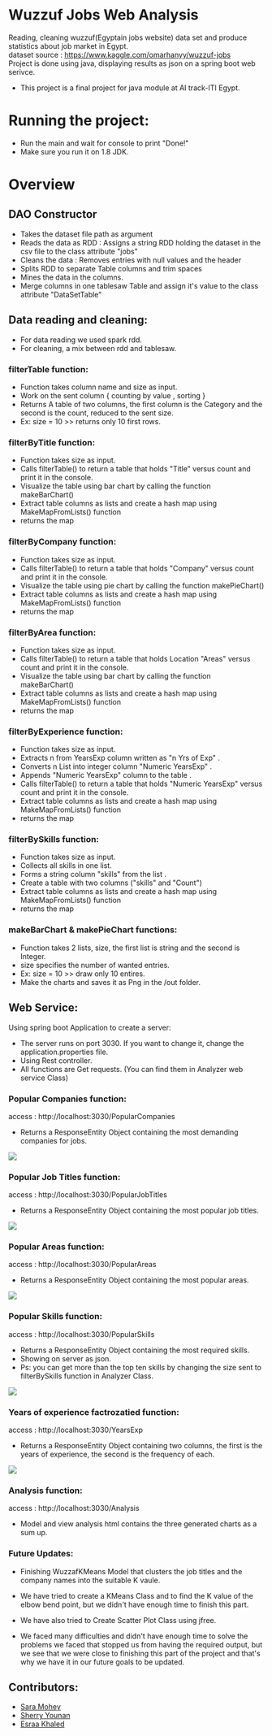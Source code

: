 # Wuzzuf Jobs Web Analysis

Reading, cleaning wuzzuf(Egyptain jobs website) data set and produce statistics about job market in Egypt.\
dataset source : <a>https://www.kaggle.com/omarhanyy/wuzzuf-jobs</a> \
Project is done using java, displaying results as json on a spring boot web serivce. 
* This project is a final project for java module at AI track-ITI Egypt. 



# Running the project:

* Run the main and wait for console to print "Done!"
* Make sure you run it on 1.8 JDK.

# Overview



## DAO Constructor
 * Takes the dataset file path as argument 
 * Reads the data as RDD : Assigns a string RDD holding the dataset in the csv file to the class attribute "jobs"
 * Cleans the data : Removes entries with null values and the header
 * Splits RDD to separate Table columns and trim spaces
 * Mines the data in the columns.
 * Merge columns in one tablesaw Table and assign it's value to the class attribute "DataSetTable"


## Data reading and cleaning:

* For data reading we used spark rdd.
* For cleaning, a mix between rdd and tablesaw. 

### filterTable function:

* Function takes column name and size as input.
* Work on the sent column { counting by value , sorting }
* Returns A table of two columns, the first column is the Category and the second is the count, reduced to the sent size.
* Ex: size = 10 >> returns only 10 first rows.

### filterByTitle function:

* Function takes size as input.
* Calls filterTable() to return a table that holds "Title" versus count and print it in the console.
* Visualize the table using bar chart by calling the function makeBarChart()
* Extract table columns as lists and create a hash map using MakeMapFromLists() function
* returns the map


### filterByCompany function:

* Function takes size as input.
* Calls filterTable() to return a table that holds "Company" versus count and print it in the console.
* Visualize the table using pie chart by calling the function makePieChart()
* Extract table columns as lists and create a hash map using MakeMapFromLists() function
* returns the map


### filterByArea function:

* Function takes size as input.
* Calls filterTable() to return a table that holds Location "Areas" versus count and print it in the console.
* Visualize the table using bar chart by calling the function makeBarChart()
* Extract table columns as lists and create a hash map using MakeMapFromLists() function
* returns the map


### filterByExperience function:

* Function takes size as input.
* Extracts n from YearsExp column written as "n Yrs of Exp" .
* Converts n List into integer column "Numeric YearsExp" .
* Appends "Numeric YearsExp" column to the table .
* Calls filterTable() to return a table that holds "Numeric YearsExp" versus count and print it in the console.
* Extract table columns as lists and create a hash map using MakeMapFromLists() function
* returns the map

### filterBySkills function:

* Function takes size as input.
* Collects all skills in one list.
* Forms a string column "skills" from the list .
* Create a table with two columns ("skills" and "Count")
* Extract table columns as lists and create a hash map using MakeMapFromLists() function
* returns the map

### makeBarChart & makePieChart functions:

* Function takes 2 lists, size, the first list is string and the second is Integer.
* size specifies the number of wanted entries.
* Ex: size = 10 >> draw only 10 entires.
* Make the charts and saves it as Png in the /out folder.



## Web Service:

Using spring boot Application to create a server:
* The server runs on port 3030. If you want to change it, change the application.properties file.
* Using Rest controller. 
* All functions are Get requests. (You can find them in Analyzer web service Class)

### Popular Companies function:

access : <a>http://localhost:3030/PopularCompanies</a>
* Returns a ResponseEntity Object containing the most demanding companies for jobs.

![](https://github.com/December-peony/WuzzufJobsWebAnalysis/blob/master/src/main/resources/static/Companies.png)

### Popular Job Titles function:

access : <a>http://localhost:3030/PopularJobTitles</a>
* Returns a ResponseEntity Object containing the most popular job titles.

![](https://github.com/December-peony/WuzzufJobsWebAnalysis/blob/master/src/main/resources/static/Jobs.png)

### Popular Areas function:

access : <a>http://localhost:3030/PopularAreas</a>
* Returns a ResponseEntity Object containing  the most popular areas.

![](https://github.com/December-peony/WuzzufJobsWebAnalysis/blob/master/src/main/resources/static/Areas.png)

### Popular Skills function:

access : <a>http://localhost:3030/PopularSkills</a>
* Returns a ResponseEntity Object containing the most required skills.
* Showing on server as json.
* Ps: you can get more than the top ten skills by changing the size sent to filterBySkills function in Analyzer Class.

![](https://github.com/December-peony/WuzzufJobsWebAnalysis/blob/master/out/Skills.png)


### Years of experience factrozatied function:

access : <a>http://localhost:3030/YearsExp</a>
* Returns a ResponseEntity Object containing two columns, the first is the years of experience, the second is the frequency of each.

![](https://github.com/December-peony/WuzzufJobsWebAnalysis/blob/master/out/Years.png)


### Analysis function:

access : <a>http://localhost:3030/Analysis</a>
* Model and view analysis html contains the three generated charts as a sum up.

### Future Updates:
* Finishing WuzzafKMeans Model that clusters the job titles and the company names into the suitable K vaule.

* We have tried to create a KMeans Class and to find the K value of the elbow bend point, but we didn't have enough time to finish this part.

* We have also tried to Create Scatter Plot Class using jfree. 

* We faced many difficulties and didn't have enough time to solve the problems we faced that stopped us from having the required output, 
  but we see that we were close to finishing this part of the project and that's why we have it in our future goals to be updated.


## Contributors:
* <a href="https://github.com/saramohey">Sara Mohey</a>
* <a href="https://github.com/Sherry-Younan">Sherry Younan</a>
* <a href="https://github.com/December-peony">Esraa Khaled</a>




